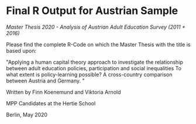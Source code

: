 # **Final R Output for Austrian Sample**
*Master Thesis 2020 - Analysis of Austrian Adult Education Survey (2011 + 2016)*

Please find the complete R-Code on which the Master Thesis with the title is based upon:

"Applying a human capital theory approach to investigate  the relationship between adult education policies, participation and social inequalities
To what extent is policy-learning possible? 
A cross-country comparison between Austria and Germany. "

Written by
Finn Koenemund
and
Viktoria Arnold

MPP Candidates at the Hertie School

Berlin, May 2020


